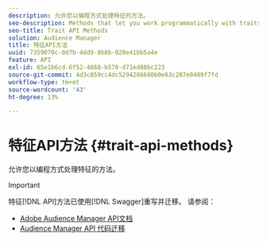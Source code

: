 ```yaml
---
description: 允许您以编程方式处理特征的方法。
seo-description: Methods that let you work programmatically with traits.
seo-title: Trait API Methods
solution: Audience Manager
title: 特征API方法
uuid: 7359070c-0d7b-4dd9-8b8b-028e41bb5a4e
feature: API
exl-id: 65e1b6cd-6f52-4668-b570-d71ed88bc223
source-git-commit: 4d3c859cc4dc5294286680b0e63c287e0409f7fd
workflow-type: tm+mt
source-wordcount: '43'
ht-degree: 13%

---
```


# 特征API方法 {#trait-api-methods}

允许您以编程方式处理特征的方法。

>[!IMPORTANT]
>
>特征[!DNL API]方法已使用[!DNL Swagger]重写并迁移。 请参阅：
>
>* [Adobe Audience Manager API文档](https://bank.demdex.com/portal/swagger/index.html)
>* [Audience Manager API 代码迁移](../../api/api-swagger-migration.md)

